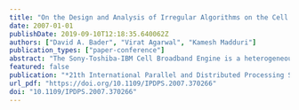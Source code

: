 ```yaml
---
title: "On the Design and Analysis of Irregular Algorithms on the Cell Processor: A Case Study of List Ranking"
date: 2007-01-01
publishDate: 2019-09-10T12:18:35.640062Z
authors: ["David A. Bader", "Virat Agarwal", "Kamesh Madduri"]
publication_types: ["paper-conference"]
abstract: "The Sony-Toshiba-IBM Cell Broadband Engine is a heterogeneous multicore architecture that consists of a traditional microprocessor (PPE), with eight SIMD coprocessing units (SPEs) integrated on-chip. We present a complexity model for designing algorithms on the Cell processor, along with a systematic procedure for algorithm analysis. To estimate the execution time of the algorithm, we consider the computational complexity, memory access patterns (DMA transfer sizes and latency), and the complexity of branching instructions. This model, coupled with the analysis procedure, simplifies algorithm design on the Cell and enables quick identification of potential implementation bottlenecks. Using the model, we design an efficient implementation of list ranking, a representative problem from the class of combinatorial and graph-theoretic applications. Due to its highly irregular memory patterns, list ranking is a particularly challenging problem to parallelize on current cache-based and distributed memory architectures. We describe a generic work-partitioning technique on the Cell to hide memory access latency, and apply this to efficiently implement list ranking. We run our algorithm on a 3.2 GHz Cell processor using an IBM QS20 Cell Blade and demonstrate a substantial speedup for list ranking on the Cell in comparison to traditional cache-based microprocessors. For a random linked list of 1 million nodes, we achieve an an overall speedup of 8.34 over a PPE-only implementation."
featured: false
publication: "*21th International Parallel and Distributed Processing Symposium (IPDPS 2007), Proceedings, 26-30 March 2007, Long Beach, California, USA*"
url_pdf: "https://doi.org/10.1109/IPDPS.2007.370266"
doi: "10.1109/IPDPS.2007.370266"
---
```



